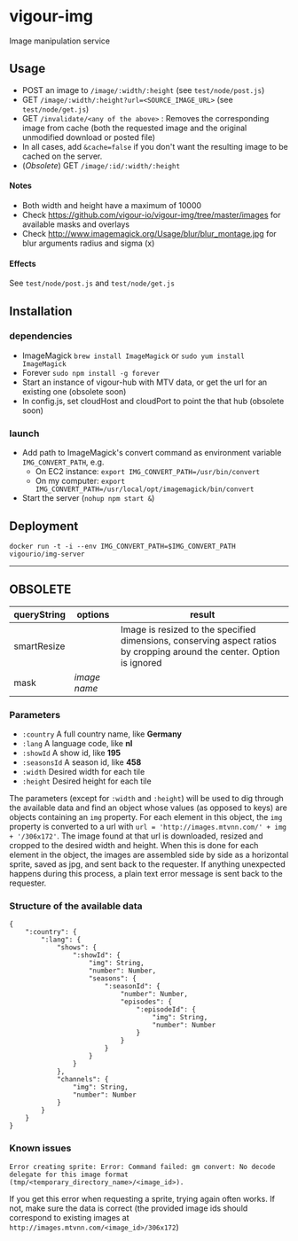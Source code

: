 vigour-img
==================

Image manipulation service

<a name='api'></a>
## Usage
- POST an image to `/image/:width/:height` (see `test/node/post.js`)
- GET `/image/:width/:height?url=<SOURCE_IMAGE_URL>` (see `test/node/get.js`)
- GET `/invalidate/<any of the above>` : Removes the corresponding image from cache (both the requested image and the original unmodified download or posted file)
- In all cases, add `&cache=false` if you don't want the resulting image to be cached on the server.
- (*Obsolete*) GET `/image/:id/:width/:height`


#### Notes
- Both width and height have a maximum of 10000
- Check https://github.com/vigour-io/vigour-img/tree/master/images for available masks and overlays
- Check http://www.imagemagick.org/Usage/blur/blur_montage.jpg for blur arguments radius and sigma (<radius>x<sigma>)

#### Effects
See `test/node/post.js` and `test/node/get.js`

## Installation
### dependencies
- ImageMagick `brew install ImageMagick` or `sudo yum install ImageMagick`
- Forever `sudo npm install -g forever`
- Start an instance of vigour-hub with MTV data, or get the url for an existing one (obsolete soon)
- In config.js, set cloudHost and cloudPort to point the that hub (obsolete soon)

### launch
- Add path to ImageMagick's convert command as environment variable `IMG_CONVERT_PATH`, e.g.
    + On EC2 instance: `export IMG_CONVERT_PATH=/usr/bin/convert`
    + On my computer: `export IMG_CONVERT_PATH=/usr/local/opt/imagemagick/bin/convert`
- Start the server (`nohup npm start &`)


## Deployment

`docker run -t -i --env IMG_CONVERT_PATH=$IMG_CONVERT_PATH vigourio/img-server`

----

## OBSOLETE

queryString | options | result
---|---|---
smartResize | | Image is resized to the specified dimensions, conserving aspect ratios by cropping around the center. Option is ignored
mask | *image name* |

### Parameters
- `:country` A full country name, like **Germany**
- `:lang` A language code, like **nl**
- `:showId` A show id, like **195**
- `:seasonsId` A season id, like **458**
- `:width` Desired width for each tile
- `:height` Desired height for each tile

The parameters (except for `:width` and `:height`) will be used to dig through the available data and find an object whose values (as opposed to keys) are objects containing an `img` property. For each element in this object, the `img` property is converted to a url with `url = 'http://images.mtvnn.com/' + img + '/306x172'`. The image found at that url is downloaded, resized and cropped to the desired width and height. When this is done for each element in the object, the images are assembled side by side as a horizontal sprite, saved as jpg, and sent back to the requester. If anything unexpected happens during this process, a plain text error message is sent back to the requester.

<a name='dataStructure'></a>
### Structure of the available data
```
{
    ":country": {
        ":lang": {
            "shows": {
                ":showId": {
                    "img": String,
                    "number": Number,
                    "seasons": {
                        ":seasonId": {
                            "number": Number,
                            "episodes": {
                                ":episodeId": {
                                    "img": String,
                                    "number": Number
                                }
                            }
                        }
                    }
                }
            },
            "channels": {
                "img": String,
                "number": Number
            }
        }
    }
}
```

### Known issues
```
Error creating sprite: Error: Command failed: gm convert: No decode delegate for this image format (tmp/<temporary_directory_name>/<image_id>).
```
If you get this error when requesting a sprite, trying again often works. If not, make sure the data is correct (the provided image ids should correspond to existing images at `http://images.mtvnn.com/<image_id>/306x172`)